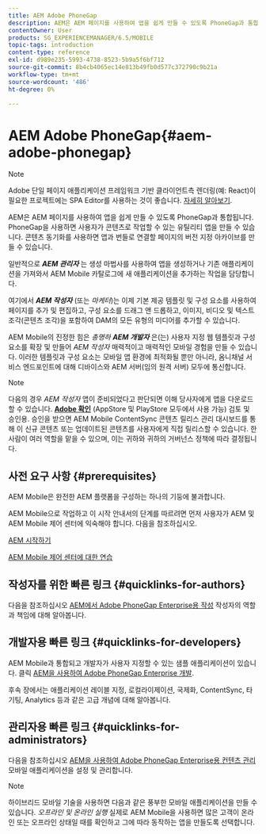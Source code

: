 ```yaml
---
title: AEM Adobe PhoneGap
description: AEM은 AEM 페이지를 사용하여 앱을 쉽게 만들 수 있도록 PhoneGap과 통합됩니다. Adobe PhoneGap Enterprise를 시작하려면 이 페이지를 따르십시오.
contentOwner: User
products: SG_EXPERIENCEMANAGER/6.5/MOBILE
topic-tags: introduction
content-type: reference
exl-id: d989e235-5993-4738-8523-5b9a5f6bf712
source-git-commit: 8b4cb4065ec14e813b49fb0d577c372790c9b21a
workflow-type: tm+mt
source-wordcount: '486'
ht-degree: 0%

---
```


# AEM Adobe PhoneGap{#aem-adobe-phonegap}

>[!NOTE]
>
>Adobe 단일 페이지 애플리케이션 프레임워크 기반 클라이언트측 렌더링(예: React)이 필요한 프로젝트에는 SPA Editor를 사용하는 것이 좋습니다. [자세히 알아보기](/help/sites-developing/spa-overview.md).

AEM은 AEM 페이지를 사용하여 앱을 쉽게 만들 수 있도록 PhoneGap과 통합됩니다. PhoneGap을 사용하면 사용자가 콘텐츠로 작업할 수 있는 유틸리티 앱을 만들 수 있습니다. 콘텐츠 동기화를 사용하면 앱과 번들로 연결할 페이지의 버전 지정 아카이브를 만들 수 있습니다.

일반적으로 ***AEM 관리자*** 는 생성 마법사를 사용하여 앱을 생성하거나 기존 애플리케이션을 가져와서 AEM Mobile 카탈로그에 새 애플리케이션을 추가하는 작업을 담당합니다.

여기에서 ***AEM 작성자*** (또는 *마케터*)는 이제 기본 제공 템플릿 및 구성 요소를 사용하여 페이지를 추가 및 편집하고, 구성 요소를 드래그 앤 드롭하고, 이미지, 비디오 및 텍스트 조각(콘텐츠 조각)을 포함하여 DAM의 모든 유형의 미디어를 추가할 수 있습니다.

AEM Mobile의 진정한 힘은 *총명하* ***AEM 개발자*** 은(는) 사용자 지정 웹 템플릿과 구성 요소를 확장 및 만들어 *AEM 작성자* 매력적이고 매력적인 모바일 경험을 만들 수 있습니다. 이러한 템플릿과 구성 요소는 모바일 앱 환경에 최적화될 뿐만 아니라, 옴니채널 서비스 엔드포인트에 대해 디바이스와 AEM 서버(임의 원격 서버) 모두에 통신합니다.

>[!NOTE]
>
>다음의 경우 *AEM 작성자* 앱이 준비되었다고 판단되면 이해 당사자에게 앱을 다운로드할 수 있습니다. **[Adobe 확인](/help/mobile/phonegap-mobile-quickstart.md)** (AppStore 및 PlayStore 모두에서 사용 가능) 검토 및 승인용. 승인을 받으면 AEM Mobile ContentSync 콘텐츠 릴리스 관리 대시보드를 통해 이 신규 콘텐츠 또는 업데이트된 콘텐츠를 사용자에게 직접 릴리스할 수 있습니다. 한 사람이 여러 역할을 맡을 수 있으며, 이는 귀하와 귀하의 거버넌스 정책에 따라 결정됩니다.

## 사전 요구 사항 {#prerequisites}

AEM Mobile은 완전한 AEM 플랫폼을 구성하는 하나의 기둥에 불과합니다.

AEM Mobile으로 작업하고 이 시작 안내서의 단계를 따르려면 먼저 사용자가 AEM 및 AEM Mobile 제어 센터에 익숙해야 합니다. 다음을 참조하십시오.

[AEM 시작하기](/help/sites-deploying/deploy.md)

[AEM Mobile 제어 센터에 대한 연습](/help/mobile/phonegap-authoring-apps.md)

## 작성자를 위한 빠른 링크 {#quicklinks-for-authors}

다음을 참조하십시오 [AEM에서 Adobe PhoneGap Enterprise용 작성](/help/mobile/phonegap.md) 작성자의 역할과 책임에 대해 알아봅니다.

## 개발자용 빠른 링크 {#quicklinks-for-developers}

AEM Mobile과 통합되고 개발자가 사용자 지정할 수 있는 샘플 애플리케이션이 있습니다. 클릭 [AEM을 사용하여 Adobe PhoneGap Enterprise 개발](/help/mobile/developing-in-phonegap.md).

후속 장에서는 애플리케이션 레이블 지정, 로컬라이제이션, 국제화, ContentSync, 타기팅, Analytics 등과 같은 고급 개념에 대해 알아봅니다.

## 관리자용 빠른 링크 {#quicklinks-for-administrators}

다음을 참조하십시오 [AEM을 사용하여 Adobe PhoneGap Enterprise용 컨텐츠 관리](/help/mobile/administer-phonegap.md) 모바일 애플리케이션을 설정 및 관리합니다.

>[!NOTE]
>
>하이브리드 모바일 기술을 사용하면 다음과 같은 풍부한 모바일 애플리케이션을 만들 수 있습니다. *오프라인 및 온라인 실행* 실제로 AEM Mobile을 사용하면 많은 고객이 온라인 또는 오프라인 상태일 때를 확인하고 그에 따라 동작하는 앱을 만들도록 선택합니다.
